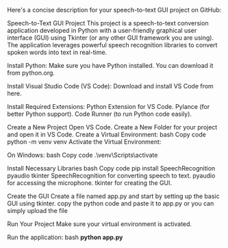 Here's a concise description for your speech-to-text GUI project on GitHub:

Speech-to-Text GUI Project
This project is a speech-to-text conversion application developed in Python with a user-friendly graphical user interface (GUI) using Tkinter (or any other GUI framework you are using). 
The application leverages powerful speech recognition libraries to convert spoken words into text in real-time.

Install Python: Make sure you have Python installed. You can download it from python.org.

Install Visual Studio Code (VS Code): Download and install VS Code from here.

Install Required Extensions:
Python Extension for VS Code.
Pylance (for better Python support).
Code Runner (to run Python code easily).

 Create a New Project
Open VS Code.
Create a New Folder for your project and open it in VS Code.
Create a Virtual Environment:
bash
Copy code
python -m venv venv
Activate the Virtual Environment:

On Windows:
bash
Copy code
.\venv\Scripts\activate

Install Necessary Libraries
bash
Copy code
pip install SpeechRecognition pyaudio tkinter
SpeechRecognition for converting speech to text.
pyaudio for accessing the microphone.
tkinter for creating the GUI.

 Create the GUI
Create a file named app.py and start by setting up the basic GUI using tkinter.
copy the python code and paste it to app.py or you can simply upload the file

Run Your Project
Make sure your virtual environment is activated.

Run the application:
bash
**python app.py**
